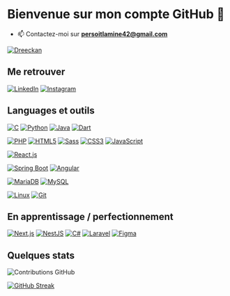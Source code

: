 # Bienvenue sur mon compte GitHub 👋

- 📫 Contactez-moi sur **persoitlamine42@gmail.com**

[![Dreeckan](https://github-profile-trophy.vercel.app/?username=dreeckan&theme=onedark&rank=SECRET,SSS,SS,S,AAA,AA,A&no-bg=true&no-frame=true&margin-w=16)](https://github.com/ryo-ma/github-profile-trophy)

## Me retrouver

[![LinkedIn](https://img.shields.io/badge/-LinkedIn-000?&logo=LinkedIn&logoColor=0A66C2)](https://www.linkedin.com/in/mouhamed-lamine-faye-54b419273/)
[![Instagram](https://img.shields.io/badge/-Instagram-000?&logo=Instagram&logoColor=E4405F)](https://www.instagram.com/mouhamed.lamine.faye/)

## Languages et outils


[![C](https://img.shields.io/badge/-C-000?&logo=C&logoColor=A8B9CC)](https://en.wikipedia.org/wiki/C_(programming_language))
[![Python](https://img.shields.io/badge/-Python-000?&logo=Python&logoColor=3776AB)](https://www.python.org/)
[![Java](https://img.shields.io/badge/-Java-000?&logo=Java&logoColor=007396)](https://www.java.com/)
[![Dart](https://img.shields.io/badge/-Dart-000?&logo=Dart&logoColor=0175C2)](https://dart.dev/)


[![PHP](https://img.shields.io/badge/-PHP-000?&logo=PHP&logoColor=777BB4)](https://www.php.net)
[![HTML5](https://img.shields.io/badge/-HTML5-000?&logo=HTML5&logoColor=E34F26)](https://www.w3.org/html/)
[![Sass](https://img.shields.io/badge/-Sass-000?&logo=Sass&logoColor=CC6699)](https://sass-lang.com)
[![CSS3](https://img.shields.io/badge/-CSS3-000?&logo=CSS3&logoColor=1572B6)](https://developer.mozilla.org/fr/docs/Web/CSS)
[![JavaScript](https://img.shields.io/badge/-JavaScript-000?&logo=JavaScript&logoColor=F7DF1E)](https://developer.mozilla.org/en-US/docs/Web/JavaScript)


[![React.js](https://img.shields.io/badge/-React.js-000?&logo=React&logoColor=61DAFB)](https://reactjs.org/)


[![Spring Boot](https://img.shields.io/badge/-Spring%20Boot-000?&logo=Spring%20Boot&logoColor=6DB33F)](https://spring.io/projects/spring-boot)
[![Angular](https://img.shields.io/badge/-Angular-000?&logo=Angular&logoColor=DD0031)](https://angular.io/)


[![MariaDB](https://img.shields.io/badge/-MariaDB-000?&logo=MariaDB&logoColor=003545)](https://mariadb.org/)
[![MySQL](https://img.shields.io/badge/-MySQL-000?&logo=MySQL&logoColor=4479A1)](https://www.mysql.com/)


[![Linux](https://img.shields.io/badge/-Linux-000?&logo=Linux&logoColor=FCC624)](https://www.linux.org/)
[![Git](https://img.shields.io/badge/-Git-000?&logo=Git&logoColor=F05032)](https://git-scm.com/)


## En apprentissage / perfectionnement

[![Next.js](https://img.shields.io/badge/-Next.js-000?&logo=Next.js&logoColor=FFF)](https://nextjs.org/)
[![NestJS](https://img.shields.io/badge/-NestJS-000?&logo=NestJS&logoColor=E0234E)](https://nestjs.com/)
[![C#](https://img.shields.io/badge/-C%23-000?&logo=CSharp&logoColor=239120)](https://docs.microsoft.com/en-us/dotnet/csharp/)
[![Laravel](https://img.shields.io/badge/-Laravel-000?&logo=Laravel&logoColor=FF2D20)](https://laravel.com/)
[![Figma](https://img.shields.io/badge/-Figma-000?&logo=Figma&logoColor=F24E1E)](https://www.figma.com/)


## Quelques stats

![Contributions GitHub](https://github-readme-stats.vercel.app/api?username=lamine-f&custom_title=Contributions%20GitHub&show_icons=true&locale=fr&count_private=true&hide=stars,issues&bg_color=0d1117&hide_border=true&icon_color=52BFEA&text_color=FFF&title_color=52BFEA)

 [![GitHub Streak](https://github-readme-streak-stats.herokuapp.com?user=lamine-f&hide_border=true&locale=fr&background=0d1117&ring=52BFEA&stroke=52BFEA&fire=52BFEA&sideNums=FFFFFF&currStreakLabel=FFFFFF&sideLabels=FFFFFF&dates=FFFFFF&currStreakNum=FFFFFF)](https://git.io/streak-stats) 
